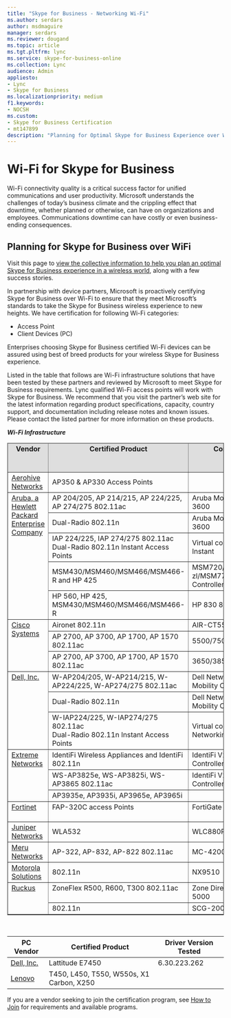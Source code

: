 ```yaml
---
title: "Skype for Business - Networking Wi-Fi"
ms.author: serdars
author: msdmaguire
manager: serdars
ms.reviewer: dougand
ms.topic: article
ms.tgt.pltfrm: lync
ms.service: skype-for-business-online
ms.collection: Lync
audience: Admin
appliesto:
- Lync
- Skype for Business 
ms.localizationpriority: medium
f1.keywords:
- NOCSH
ms.custom:
- Skype for Business Certification
- mt147899
description: "Planning for Optimal Skype for Business Experience over Wi-Fi provides the collective information to help you plan an optimal Skype for Business experience in a wireless world."
---
```


# Wi-Fi for Skype for Business
Wi-Fi connectivity quality is a critical success factor for unified communications and user productivity. Microsoft understands the challenges of today’s business climate and the crippling effect that downtime, whether planned or otherwise, can have on organizations and employees. Communications downtime can have costly or even business-ending consequences.

## Planning for Skype for Business over WiFi
Visit this page to [view the collective information to help you plan an optimal Skype for Business experience in a wireless world](plan-wifi.md), along with a few success stories.

In partnership with device partners, Microsoft is proactively certifying Skype for Business over Wi-Fi to ensure that they meet Microsoft’s standards to take the Skype for Business wireless experience to new heights. We have certification for following Wi-Fi categories:
- Access Point
- Client Devices (PC)

Enterprises choosing Skype for Business certified Wi-Fi devices can be assured using best of breed products for your wireless Skype for Business experience.

Listed in the table that follows are Wi-Fi infrastructure solutions that have been tested by these partners and reviewed by Microsoft to meet Skype for Business requirements. Lync qualified Wi-Fi access points will work with Skype for Business. We recommend that you visit the partner’s web site for the latest information regarding product specifications, capacity, country support, and documentation including release notes and known issues. Please contact the listed partner for more information on these products.

 ***Wi-Fi Infrastructure***
<table border="1" cellpadding="5" cellspacing="" class="grid">
    <colgroup>
        <col width="83" />
        <col width="236" />
        <col width="306" />
        <col width="103" />
    </colgroup>
    <thead>
        <tr bgcolor="#DEDEDE">
            <td align="center" valign="top"><strong>Vendor</strong></td>
            <td align="center" valign="top"><strong>Certified Product</strong></td>
            <td align="center" valign="top"><strong>Controller Used</strong></td>
            <td align="center" valign="top"><strong>Firmware Version Tested</strong></td>
        </tr>
    </thead>
    <tbody>
        <tr>
            <td><a href="http://www.aerohive.com/products/access-points">Aerohive Networks</a></td>
            <td>AP350 &amp; AP330 Access Points</td>
            <td> </td>
            <td>HiveOS 6.4r1</td>
        </tr>
        <tr align="left" valign="top">
            <td rowspan="5"><a href="https://www.arubanetworks.com/">Aruba, a Hewlett Packard Enterprise Company</a></td>
            <td>AP 204/205, AP 214/215, AP 224/225, AP 274/275 802.11ac</td>
            <td>Aruba Mobility Controller 3600</td>
            <td>AOS 6.4.2.0</td>
        </tr>
        <tr>
            <td>Dual-Radio 802.11n</td>
            <td>Aruba Mobility Controller 3600</td>
            <td>AOS 6.1.3.2</td>
        </tr>
        <tr>
            <td>IAP 224/225, IAP 274/275 802.11ac<br />Dual-Radio 802.11n Instant Access Points</td>
            <td>Virtual controller for Aruba Instant</td>
            <td>4.0.0.7</td>
        </tr>
        <tr>
            <td>MSM430/MSM460/MSM466/MSM466-R and HP 425</td>
            <td>MSM720/MSM760/MSM765 zl/MSM775 zl Wireless LAN Controllers</td>
            <td>6.0.1.1</td>
        </tr>
        <tr>
            <td>HP 560, HP 425, MSM430/MSM460/MSM466/MSM466-R</td>
            <td>HP 830 8G</td>
            <td>3507P26</td>
        </tr>
        <tr align="left" valign="top">
            <td rowspan="3"><a href="https://support.ruckuswireless.com/">Cisco Systems</a></td>
            <td>Aironet 802.11n</td>
            <td>AIR-CT5508-K9</td>
            <td>SW 7.6</td>
        </tr>
        <tr>
            <td>AP 2700, AP 3700, AP 1700, AP 1570 802.11ac</td>
            <td>5500/7500/8500/WiSM2</td>
            <td>AireOS 8.0.100.0</td>
        </tr>
        <tr>
            <td>AP 2700, AP 3700, AP 1700, AP 1570 802.11ac</td>
            <td>3650/3850/5760</td>
            <td>IOS-XE 03.07.00E</td>
        </tr>
        <tr align="left" valign="top">
            <td rowspan="3"><a href="https://www.dell.com/us/business/p/powerconnect-w-series?~ck=anav">Dell, Inc.</a></td>
            <td>W-AP204/205, W-AP214/215, W-AP224/225, W-AP274/275 802.11ac</td>
            <td>Dell Networking W-Series Mobility Controller W-3600</td>
            <td>AOS 6.4.2.0 and higher</td>
        </tr>
        <tr>
            <td>Dual-Radio 802.11n</td>
            <td>Dell Networking W-Series Mobility Controller W-3601</td>
            <td>AOS 6.1.3.2 and higher</td>
        </tr>
        <tr>
            <td>W-IAP224/225, W-IAP274/275 802.11ac<br />Dual-Radio 802.11n Instant Access Points</td>
            <td>Virtual controller for Dell Networking W-Series Instant</td>
            <td>4.0.0.7 and higher</td>
        </tr>
        <tr align="left" valign="top">
            <td rowspan="3"><a href="https://www.extremenetworks.com/">Extreme Networks</a></td>
            <td>IdentiFi Wireless Appliances and IdentiFi 802.11n</td>
            <td>IdentiFi V2110 Virtual Controller on Vmware</td>
            <td>9.01.01.0228</td>
        </tr>
        <tr>
            <td>WS-AP3825e, WS-AP3825i, WS-AP3865 802.11ac</td>
            <td>IdentiFi V2110 Virtual Controller on Vmware</td>
            <td>09.12.01.0067</td>
        </tr>
        <tr>
            <td>AP3935e, AP3935i, AP3965e, AP3965i</td>
            <td> </td>
            <td> </td>
        </tr>
        <tr align="left" valign="top">
            <td><a href="https://www.fortinet.com/products.html">Fortinet</a></td>
            <td>FAP-320C access Points</td>
            <td>FortiGate 600D </td>
            <td>FortiOS v5.6.2 build 1486 (GA</td>
        </tr>
        <tr>
            <td><a href="https://www.juniper.net/us/en/partners/technology-alliances/unified-communications/">Juniper Networks</a></td>
            <td>WLA532</td>
            <td>WLC880R</td>
            <td>MSS 8.0</td>
        </tr>
        <tr>
            <td><a href="http://www.merunetworks.com/products/technology/microsoft-lync/index.html">Meru Networks</a></td>
            <td>AP-322, AP-832, AP-822 802.11ac</td>
            <td>MC-4200</td>
            <td>6.1.2</td>
        </tr>
        <tr>
            <td><a href="https://www.motorolasolutions.com">Motorola Solutions</a></td>
            <td>802.11n</td>
            <td>NX9510</td>
            <td>WiNG 5.5.0.0</td>
        </tr>
        <tr align="left" valign="top">
            <td rowspan="2"><a href="https://www.commscope.com/ruckus">Ruckus</a></td>
            <td>ZoneFlex R500, R600, T300 802.11ac</td>
            <td>Zone Director 1200, 3000, 5000</td>
            <td>9.9.0/0 build 118</td>
        </tr>
        <tr>
            <td>802.11n</td>
            <td>SCG-200</td>
            <td>SCG 2.5</td>
        </tr>
    </tbody>
</table>
<br>

|PC Vendor|Certified Product|Driver Version Tested|
|---|---|---|
|[Dell, Inc.](https://www.dell.com/us/business/p/latitude-e7450-ultrabook/pd)|Lattitude E7450|6.30.223.262|
|[Lenovo](http://shop.lenovo.com/us/en/laptops/)|T450, L450, T550, W550s, X1 Carbon, X250||

If you are a vendor seeking to join the certification program, see [How to Join](how-to-join.md) for requirements and available programs.
